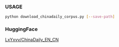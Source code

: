 ### USAGE
```bash
python download_chinadaily_corpus.py [--save-path]
```
### HuggingFace

[LxYxvv/ChinaDaily_EN_CN](https://huggingface.co/datasets/LxYxvv/ChinaDaily_EN_CN)
